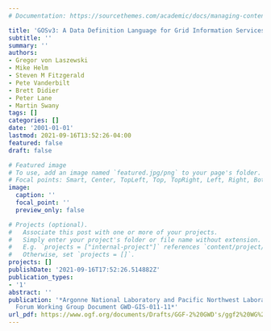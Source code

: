 ```yaml
---
# Documentation: https://sourcethemes.com/academic/docs/managing-content/

title: 'GOSv3: A Data Definition Language for Grid Information Services'
subtitle: ''
summary: ''
authors:
- Gregor von Laszewski
- Mike Helm
- Steven M Fitzgerald
- Pete Vanderbilt
- Brett Didier
- Peter Lane
- Martin Swany
tags: []
categories: []
date: '2001-01-01'
lastmod: 2021-09-16T13:52:26-04:00
featured: false
draft: false

# Featured image
# To use, add an image named `featured.jpg/png` to your page's folder.
# Focal points: Smart, Center, TopLeft, Top, TopRight, Left, Right, BottomLeft, Bottom, BottomRight.
image:
  caption: ''
  focal_point: ''
  preview_only: false

# Projects (optional).
#   Associate this post with one or more of your projects.
#   Simply enter your project's folder or file name without extension.
#   E.g. `projects = ["internal-project"]` references `content/project/deep-learning/index.md`.
#   Otherwise, set `projects = []`.
projects: []
publishDate: '2021-09-16T17:52:26.514882Z'
publication_types:
- '1'
abstract: ''
publication: '*Argonne National Laboratory and Pacific Northwest Laboratory and Grid
  Forum Working Group Document GWD-GIS-011-11*'
url_pdf: https://www.ogf.org/documents/Drafts/GGF-2%20GWD's/ggf2%20WG%20Docs/gis-wg-021-002.pdf
---
```

